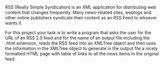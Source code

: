 RSS (Really Simple Syndication) is an XML application for distributing web content that changes frequently. Many news-related sites, weblogs and other online publishers syndicate their content as an RSS Feed to whoever wants it.

For this project your task is to write a program that asks the user for the URL of an RSS 2.0 feed and for the name of an output file including the .html extension, reads the RSS feed into an XMLTree object and then uses the information in the XMLTree object to generate in the output file a nicely formatted HTML page with table of links to all the news items in the original feed.

